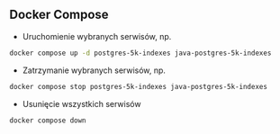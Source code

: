 ## Docker Compose
- Uruchomienie wybranych serwisów, np.
```bash
docker compose up -d postgres-5k-indexes java-postgres-5k-indexes
```
- Zatrzymanie wybranych serwisów, np.
```bash
docker compose stop postgres-5k-indexes java-postgres-5k-indexes
```
- Usunięcie wszystkich serwisów
```bash
docker compose down
```